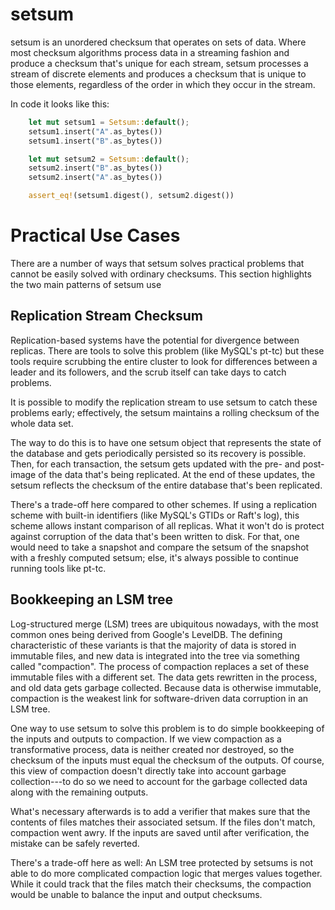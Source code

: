 setsum
======

setsum is an unordered checksum that operates on sets of data.  Where most
checksum algorithms process data in a streaming fashion and produce a checksum
that's unique for each stream, setsum processes a stream of discrete elements
and produces a checksum that is unique to those elements, regardless of the
order in which they occur in the stream.

In code it looks like this:

```rust
    let mut setsum1 = Setsum::default();
    setsum1.insert("A".as_bytes())
    setsum1.insert("B".as_bytes())

    let mut setsum2 = Setsum::default();
    setsum2.insert("B".as_bytes())
    setsum2.insert("A".as_bytes())

    assert_eq!(setsum1.digest(), setsum2.digest())
```

Practical Use Cases
===================

There are a number of ways that setsum solves practical problems that cannot be
easily solved with ordinary checksums.  This section highlights the two main
patterns of setsum use

Replication Stream Checksum
---------------------------

Replication-based systems have the potential for divergence between replicas.
There are tools to solve this problem (like MySQL's pt-tc) but these tools
require scrubbing the entire cluster to look for differences between a leader
and its followers, and the scrub itself can take days to catch problems.

It is possible to modify the replication stream to use setsum to catch these
problems early; effectively, the setsum maintains a rolling checksum of the
whole data set.

The way to do this is to have one setsum object that represents the state of the
database and gets periodically persisted so its recovery is possible.  Then, for
each transaction, the setsum gets updated with the pre- and post-image of the
data that's being replicated.  At the end of these updates, the setsum reflects
the checksum of the entire database that's been replicated.

There's a trade-off here compared to other schemes.  If using a replication
scheme with built-in identifiers (like MySQL's GTIDs or Raft's log), this scheme
allows instant comparison of all replicas.  What it won't do is protect against
corruption of the data that's been written to disk.  For that, one would need to
take a snapshot and compare the setsum of the snapshot with a freshly computed
setsum; else, it's always possible to continue running tools like pt-tc.

Bookkeeping an LSM tree
-----------------------

Log-structured merge (LSM) trees are ubiquitous nowadays, with the most common
ones being derived from Google's LevelDB.  The defining characteristic of these
variants is that the majority of data is stored in immutable files, and new data
is integrated into the tree via something called "compaction".  The process of
compaction replaces a set of these immutable files with a different set.  The
data gets rewritten in the process, and old data gets garbage collected.
Because data is otherwise immutable, compaction is the weakest link for
software-driven data corruption in an LSM tree.  

One way to use setsum to solve this problem is to do simple bookkeeping of the
inputs and outputs to compaction.  If we view compaction as a transformative
process, data is neither created nor destroyed, so the checksum of the inputs
must equal the checksum of the outputs.  Of course, this view of compaction
doesn't directly take into account garbage collection---to do so we need to
account for the garbage collected data along with the remaining outputs.

What's necessary afterwards is to add a verifier that makes sure that the
contents of files matches their associated setsum.  If the files don't match,
compaction went awry.  If the inputs are saved until after verification, the
mistake can be safely reverted.

There's a trade-off here as well:  An LSM tree protected by setsums is not able
to do more complicated compaction logic that merges values together.  While it
could track that the files match their checksums, the compaction would be unable
to balance the input and output checksums.
